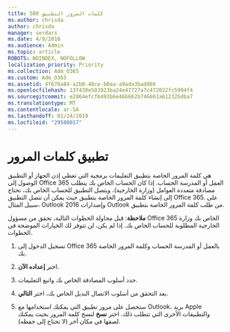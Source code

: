 ```yaml
---
title: كلمات المرور التطبيق 500
ms.author: chrisda
author: chrisda
manager: serdars
ms.date: 4/9/2018
ms.audience: Admin
ms.topic: article
ROBOTS: NOINDEX, NOFOLLOW
localization_priority: Priority
ms.collection: Adm_O365
ms.custom: Adm_O365
ms.assetid: 4f670a84-a2b8-48ce-b0aa-a9ada3bad066
ms.openlocfilehash: 137438e503923ba24e47727a7c472022fc5994f4
ms.sourcegitcommit: e2864efcfb493b6e46b662b746661a61232bdba7
ms.translationtype: MT
ms.contentlocale: ar-SA
ms.lasthandoff: 01/24/2019
ms.locfileid: "29500017"
---
```

# <a name="app-passwords"></a>تطبيق كلمات المرور

هي كلمة المرور الخاصة بتطبيق التعليمات برمجية التي تعطي إذن الجهاز أو التطبيق الوصول إلى Office 365 العمل أو المدرسة الحساب. إذا كان الحساب الخاص بك يتطلب مصادقة متعددة العوامل (وزارة الخارجية)، ويتصل التطبيق للحساب الخاص بك، تحتاج إلى إنشاء كلمة المرور الخاصة بتطبيق حيث يمكن أن تتصل التطبيق Office 365. على سبيل المثال، Outlook 2016 وإصدارات Outlook من طلب كلمة المرور الخاصة بتطبيق.
  
 **ملاحظة**: قبل محاولة الخطوات التالية، تحقق من مسؤول Office 365 الخاص بك وزارة الخارجية المطلوبة للحساب الخاص بك. إذا لم يكن، لن تتوفر لك الخيارات الموضحة في الخطوات.
  
1. تسجيل الدخول إلى Office 365 بالعمل أو المدرسة الحساب وكلمة المرور الخاصة بك.
    
2. اختر **إعداده الآن**.
    
3. حدد أسلوب المصادقة الخاص بك واتبع التعليمات.
    
4. بعد التحقق من أسلوب الاتصال البديل الخاص بك، اختر **التالي**.
    
5. ستحصل على مرور تطبيق التي يمكنك استخدامها مع Outlook، بريد Apple والتطبيقات الأخرى التي تتطلب ذلك. اختر **نسخ** لنسخ كلمة المرور بحيث يمكنك لصقها في مكان آخر (لا تحتاج إلى حفظه). 
    

